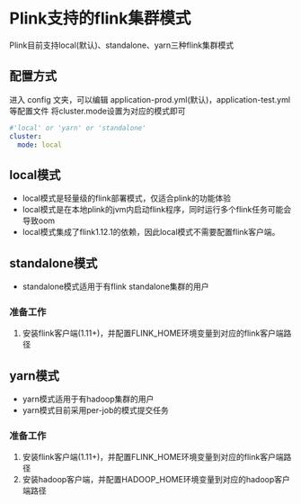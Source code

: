 # Plink支持的flink集群模式
Plink目前支持local(默认)、standalone、yarn三种flink集群模式
## 配置方式
进入 config 文夹，可以编辑 application-prod.yml(默认)，application-test.yml  等配置文件
将cluster.mode设置为对应的模式即可

```yaml
#'local' or 'yarn' or 'standalone'
cluster:
  mode: local
```

## local模式

- local模式是轻量级的flink部署模式，仅适合plink的功能体验
- local模式是在本地plink的jvm内启动flink程序，同时运行多个flink任务可能会导致oom
- local模式集成了flink1.12.1的依赖，因此local模式不需要配置flink客户端。


## standalone模式

- standalone模式适用于有flink standalone集群的用户

### 准备工作

1. 安装flink客户端(1.11+)，并配置FLINK_HOME环境变量到对应的flink客户端路径

## yarn模式

* yarn模式适用于有hadoop集群的用户
* yarn模式目前采用per-job的模式提交任务

### 准备工作

1. 安装flink客户端(1.11+)，并配置FLINK_HOME环境变量到对应的flink客户端路径
2. 安装hadoop客户端，并配置HADOOP_HOME环境变量到对应的hadoop客户端路径
